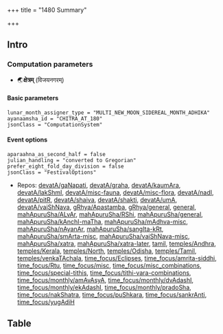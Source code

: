 +++
title = "1480 Summary"

+++
## Intro
### Computation parameters
- 🌏**क्षेत्रम्** (विजयनगरम्)

#### Basic parameters
```
lunar_month_assigner_type = "MULTI_NEW_MOON_SIDEREAL_MONTH_ADHIKA"
ayanaamsha_id = "CHITRA_AT_180"
jsonClass = "ComputationSystem"

```

#### Event options
 ```
aparaahna_as_second_half = false
julian_handling = "converted to Gregorian"
prefer_eight_fold_day_division = false
jsonClass = "FestivalOptions"

```
- Repos: [devatA/gaNapati](https://github.com/jyotisham/adyatithi/tree/master/devatA/gaNapati), [devatA/graha](https://github.com/jyotisham/adyatithi/tree/master/devatA/graha), [devatA/kaumAra](https://github.com/jyotisham/adyatithi/tree/master/devatA/kaumAra), [devatA/lakShmI](https://github.com/jyotisham/adyatithi/tree/master/devatA/lakShmI), [devatA/misc-fauna](https://github.com/jyotisham/adyatithi/tree/master/devatA/misc-fauna), [devatA/misc-flora](https://github.com/jyotisham/adyatithi/tree/master/devatA/misc-flora), [devatA/nadI](https://github.com/jyotisham/adyatithi/tree/master/devatA/nadI), [devatA/pitR](https://github.com/jyotisham/adyatithi/tree/master/devatA/pitR), [devatA/shaiva](https://github.com/jyotisham/adyatithi/tree/master/devatA/shaiva), [devatA/shakti](https://github.com/jyotisham/adyatithi/tree/master/devatA/shakti), [devatA/umA](https://github.com/jyotisham/adyatithi/tree/master/devatA/umA), [devatA/vaiShNava](https://github.com/jyotisham/adyatithi/tree/master/devatA/vaiShNava), [gRhya/Apastamba](https://github.com/jyotisham/adyatithi/tree/master/gRhya/Apastamba), [gRhya/general](https://github.com/jyotisham/adyatithi/tree/master/gRhya/general), [general](https://github.com/jyotisham/adyatithi/tree/master/general), [mahApuruSha/ALvAr](https://github.com/jyotisham/adyatithi/tree/master/mahApuruSha/ALvAr), [mahApuruSha/RShi](https://github.com/jyotisham/adyatithi/tree/master/mahApuruSha/RShi), [mahApuruSha/general](https://github.com/jyotisham/adyatithi/tree/master/mahApuruSha/general), [mahApuruSha/kAnchI-maTha](https://github.com/jyotisham/adyatithi/tree/master/mahApuruSha/kAnchI-maTha), [mahApuruSha/mAdhva-misc](https://github.com/jyotisham/adyatithi/tree/master/mahApuruSha/mAdhva-misc), [mahApuruSha/nAyanAr](https://github.com/jyotisham/adyatithi/tree/master/mahApuruSha/nAyanAr), [mahApuruSha/sangIta-kRt](https://github.com/jyotisham/adyatithi/tree/master/mahApuruSha/sangIta-kRt), [mahApuruSha/smArta-misc](https://github.com/jyotisham/adyatithi/tree/master/mahApuruSha/smArta-misc), [mahApuruSha/vaiShNava-misc](https://github.com/jyotisham/adyatithi/tree/master/mahApuruSha/vaiShNava-misc), [mahApuruSha/xatra](https://github.com/jyotisham/adyatithi/tree/master/mahApuruSha/xatra), [mahApuruSha/xatra-later](https://github.com/jyotisham/adyatithi/tree/master/mahApuruSha/xatra-later), [tamil](https://github.com/jyotisham/adyatithi/tree/master/tamil), [temples/Andhra](https://github.com/jyotisham/adyatithi/tree/master/temples/Andhra), [temples/Kerala](https://github.com/jyotisham/adyatithi/tree/master/temples/Kerala), [temples/North](https://github.com/jyotisham/adyatithi/tree/master/temples/North), [temples/Odisha](https://github.com/jyotisham/adyatithi/tree/master/temples/Odisha), [temples/Tamil](https://github.com/jyotisham/adyatithi/tree/master/temples/Tamil), [temples/venkaTAchala](https://github.com/jyotisham/adyatithi/tree/master/temples/venkaTAchala), [time_focus/Eclipses](https://github.com/jyotisham/adyatithi/tree/master/time_focus/Eclipses), [time_focus/amrita-siddhi](https://github.com/jyotisham/adyatithi/tree/master/time_focus/amrita-siddhi), [time_focus/Rtu](https://github.com/jyotisham/adyatithi/tree/master/time_focus/Rtu), [time_focus/misc](https://github.com/jyotisham/adyatithi/tree/master/time_focus/misc), [time_focus/misc_combinations](https://github.com/jyotisham/adyatithi/tree/master/time_focus/misc_combinations), [time_focus/special-tithis](https://github.com/jyotisham/adyatithi/tree/master/time_focus/special-tithis), [time_focus/tithi-vara-combinations](https://github.com/jyotisham/adyatithi/tree/master/time_focus/tithi-vara-combinations), [time_focus/monthly/amAvAsyA](https://github.com/jyotisham/adyatithi/tree/master/time_focus/monthly/amAvAsyA), [time_focus/monthly/dvAdashI](https://github.com/jyotisham/adyatithi/tree/master/time_focus/monthly/dvAdashI), [time_focus/monthly/ekAdashI](https://github.com/jyotisham/adyatithi/tree/master/time_focus/monthly/ekAdashI), [time_focus/monthly/pradoSha](https://github.com/jyotisham/adyatithi/tree/master/time_focus/monthly/pradoSha), [time_focus/nakShatra](https://github.com/jyotisham/adyatithi/tree/master/time_focus/nakShatra), [time_focus/puShkara](https://github.com/jyotisham/adyatithi/tree/master/time_focus/puShkara), [time_focus/sankrAnti](https://github.com/jyotisham/adyatithi/tree/master/time_focus/sankrAnti), [time_focus/yugAdiH](https://github.com/jyotisham/adyatithi/tree/master/time_focus/yugAdiH)


## Table
  <div class="spreadsheet" src="../1480.toml" fullHeightWithRowsPerScreen=4> </div>